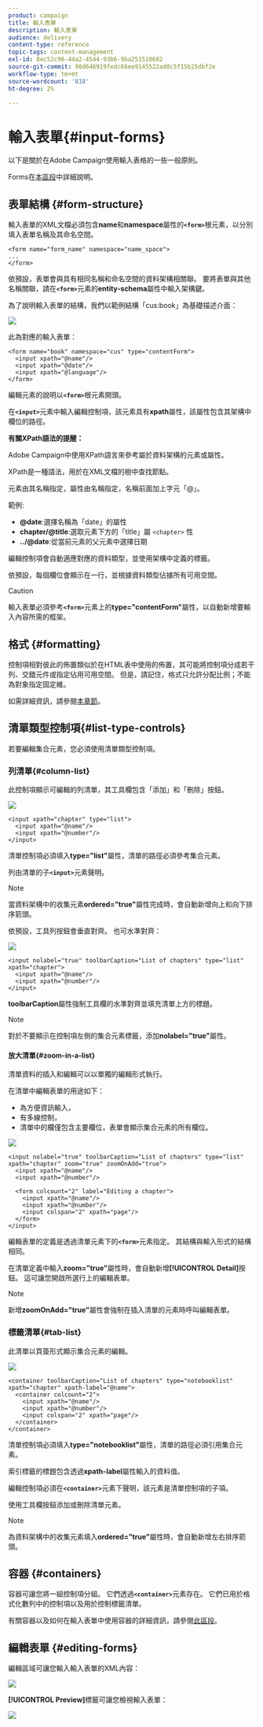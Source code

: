 ```yaml
---
product: campaign
title: 輸入表單
description: 輸入表單
audience: delivery
content-type: reference
topic-tags: content-management
exl-id: 8ec52c96-44a2-4544-93b6-9ba251510682
source-git-commit: 98d646919fedc66ee9145522ad0c5f15b25dbf2e
workflow-type: tm+mt
source-wordcount: '818'
ht-degree: 2%

---
```


# 輸入表單{#input-forms}

以下是關於在Adobe Campaign使用輸入表格的一些一般原則。

Forms在[本區段](../../configuration/using/identifying-a-form.md)中詳細說明。

## 表單結構 {#form-structure}

輸入表單的XML文檔必須包含&#x200B;**name**&#x200B;和&#x200B;**namespace**&#x200B;屬性的&#x200B;**`<form>`**&#x200B;根元素，以分別填入表單名稱及其命名空間。

```
<form name="form_name" namespace="name_space">
...
</form>
```

依預設，表單會與具有相同名稱和命名空間的資料架構相關聯。 要將表單與其他名稱關聯，請在&#x200B;**`<form>`**&#x200B;元素的&#x200B;**entity-schema**&#x200B;屬性中輸入架構鍵。

為了說明輸入表單的結構，我們以範例結構「cus:book」為基礎描述介面：

![](assets/d_ncs_content_form1.png)

此為對應的輸入表單：

```
<form name="book" namespace="cus" type="contentForm">
  <input xpath="@name"/>
  <input xpath="@date"/>
  <input xpath="@language"/>
</form>
```

編輯元素的說明以&#x200B;**`<form>`**&#x200B;根元素開頭。

在&#x200B;**`<input>`**&#x200B;元素中輸入編輯控制項，該元素具有&#x200B;**xpath**&#x200B;屬性，該屬性包含其架構中欄位的路徑。

**有關XPath語法的提醒：**

Adobe Campaign中使用XPath語言來參考屬於資料架構的元素或屬性。

XPath是一種語法，用於在XML文檔的樹中查找節點。

元素由其名稱指定，屬性由名稱指定，名稱前面加上字元「@」。

範例:

* **@date**:選擇名稱為「date」的屬性
* **chapter/@title**:選取元素下方的「title」屬 `<chapter>` 性
* **../@date**:從當前元素的父元素中選擇日期

編輯控制項會自動適應對應的資料類型，並使用架構中定義的標籤。

依預設，每個欄位會顯示在一行，並根據資料類型佔據所有可用空間。

>[!CAUTION]
>
>輸入表單必須參考&#x200B;**`<form>`**&#x200B;元素上的&#x200B;**type=&quot;contentForm&quot;**&#x200B;屬性，以自動新增要輸入內容所需的框架。

## 格式 {#formatting}

控制項相對彼此的佈置類似於在HTML表中使用的佈置，其可能將控制項分成若干列、交錯元件或指定佔用可用空間。 但是，請記住，格式只允許分配比例；不能為對象指定固定維。

如需詳細資訊，請參閱[本章節](../../configuration/using/form-structure.md#formatting)。

## 清單類型控制項{#list-type-controls}

若要編輯集合元素，您必須使用清單類型控制項。

### 列清單{#column-list}

此控制項顯示可編輯的列清單，其工具欄包含「添加」和「刪除」按鈕。

![](assets/d_ncs_content_form4.png)

```
<input xpath="chapter" type="list">
  <input xpath="@name"/>
  <input xpath="@number"/>
</input>
```

清單控制項必須填入&#x200B;**type=&quot;list&quot;**&#x200B;屬性，清單的路徑必須參考集合元素。

列由清單的子&#x200B;**`<input>`**&#x200B;元素聲明。

>[!NOTE]
>
>當資料架構中的收集元素&#x200B;**ordered=&quot;true&quot;**&#x200B;屬性完成時，會自動新增向上和向下排序箭頭。

依預設，工具列按鈕會垂直對齊。 也可水準對齊：

![](assets/d_ncs_content_form5.png)

```
<input nolabel="true" toolbarCaption="List of chapters" type="list" xpath="chapter">
  <input xpath="@name"/>
  <input xpath="@number"/>
</input>
```

**toolbarCaption**&#x200B;屬性強制工具欄的水準對齊並填充清單上方的標題。

>[!NOTE]
>
>對於不要顯示在控制項左側的集合元素標籤，添加&#x200B;**nolabel=&quot;true&quot;**&#x200B;屬性。

#### 放大清單{#zoom-in-a-list}

清單資料的插入和編輯可以以單獨的編輯形式執行。

在清單中編輯表單的用途如下：

* 為方便資訊輸入，
* 有多線控制，
* 清單中的欄僅包含主要欄位，表單會顯示集合元素的所有欄位。

![](assets/d_ncs_content_form7.png)

```
<input nolabel="true" toolbarCaption="List of chapters" type="list" xpath="chapter" zoom="true" zoomOnAdd="true">
  <input xpath="@name"/>
  <input xpath="@number"/>

  <form colcount="2" label="Editing a chapter">
    <input xpath="@name"/>
    <input xpath="@number"/>
    <input colspan="2" xpath="page"/>
  </form>
</input>
```

編輯表單的定義是透過清單元素下的&#x200B;**`<form>`**&#x200B;元素指定。 其結構與輸入形式的結構相同。

在清單定義中輸入&#x200B;**zoom=&quot;true&quot;**&#x200B;屬性時，會自動新增&#x200B;**[!UICONTROL Detail]**&#x200B;按鈕。 這可讓您開啟所選行上的編輯表單。

>[!NOTE]
>
>新增&#x200B;**zoomOnAdd=&quot;true&quot;**&#x200B;屬性會強制在插入清單的元素時呼叫編輯表單。

### 標籤清單{#tab-list}

此清單以頁簽形式顯示集合元素的編輯。

![](assets/d_ncs_content_form6.png)

```
<container toolbarCaption="List of chapters" type="notebooklist" xpath="chapter" xpath-label="@name">
  <container colcount="2">
    <input xpath="@name"/>
    <input xpath="@number"/>
    <input colspan="2" xpath="page"/>
  </container>
</container>
```

清單控制項必須填入&#x200B;**type=&quot;notebooklist&quot;**&#x200B;屬性，清單的路徑必須引用集合元素。

索引標籤的標題包含透過&#x200B;**xpath-label**&#x200B;屬性輸入的資料值。

編輯控制項必須在&#x200B;**`<container>`**&#x200B;元素下聲明，該元素是清單控制項的子項。

使用工具欄按鈕添加或刪除清單元素。

>[!NOTE]
>
>為資料架構中的收集元素填入&#x200B;**ordered=&quot;true&quot;**&#x200B;屬性時，會自動新增左右排序箭頭。

## 容器 {#containers}

容器可讓您將一組控制項分組。 它們透過&#x200B;**`<container>`**&#x200B;元素存在。 它們已用於格式化數列中的控制項以及用於控制標籤清單。

有關容器以及如何在輸入表單中使用容器的詳細資訊，請參閱[此區段](../../configuration/using/form-structure.md#containers)。

## 編輯表單 {#editing-forms}

編輯區域可讓您輸入輸入表單的XML內容：

![](assets/d_ncs_content_form12.png)

**[!UICONTROL Preview]**&#x200B;標籤可讓您檢視輸入表單：

![](assets/d_ncs_content_form13.png)
